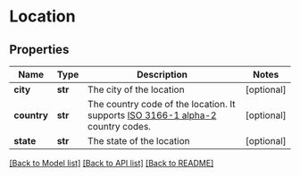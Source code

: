 # Location

## Properties
Name | Type | Description | Notes
------------ | ------------- | ------------- | -------------
**city** | **str** | The city of the location | [optional] 
**country** | **str** | The country code of the location. It supports [ISO 3166-1 alpha-2](https://en.wikipedia.org/wiki/ISO_3166-1_alpha-2) country codes.  | [optional] 
**state** | **str** | The state of the location | [optional] 

[[Back to Model list]](../README.md#documentation-for-models) [[Back to API list]](../README.md#documentation-for-api-endpoints) [[Back to README]](../README.md)


